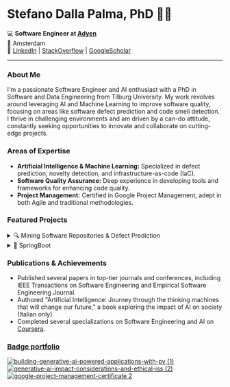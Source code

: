 # Stefano Dalla Palma, PhD 👋🤓


💻 **Software Engineer at [Adyen](https://www.adyen.com/)**
<br>
📍 Amsterdam
<br>
🔗 [LinkedIn](https://www.linkedin.com/in/stefanodallapalma) | [StackOverflow](https://stackoverflow.com/users/3673842/s-dallapalma) | [GoogleScholar](https://scholar.google.com/citations?user=HaYX6TMAAAAJ&hl=en)

---

### About Me

I'm a passionate Software Engineer and AI enthusiast with a PhD in Software and Data Engineering from Tilburg University. My work revolves around leveraging AI and Machine Learning to improve software quality, focusing on areas like software defect prediction and code smell detection. I thrive in challenging environments and am driven by a can-do attitude, constantly seeking opportunities to innovate and collaborate on cutting-edge projects.

### Areas of Expertise

- **Artificial Intelligence & Machine Learning:** Specialized in defect prediction, novelty detection, and infrastructure-as-code (IaC).
- **Software Quality Assurance:** Deep experience in developing tools and frameworks for enhancing code quality.
- **Project Management:** Certified in Google Project Management, adept in both Agile and traditional methodologies.

### Featured Projects

<details>
  <summary>🔍 Mining Software Repositories & Defect Prediction</summary>
  
  - **[RADON Repositories Collector](https://github.com/radon-h2020/radon-repositories-collector):** Python library for collecting and filtering GitHub repositories based on custom criteria.
  - **[RADON Repository Scorer](https://github.com/radon-h2020/radon-repository-scorer):** Tool for evaluating best engineering practices in software repositories through key metrics.
  - **[RADON Repository Miner](https://github.com/radon-h2020/radon-repository-miner):** A Python library for mining IaC repositories, with extensions to other languages.
  - **[RADON Defuse](https://github.com/radon-h2020/radon-defuse):** Framework for training machine learning models to predict defects in IaC, adaptable to various programming languages.
</details>

<details>
  <summary>🫘 SpringBoot</summary>
  
  - **[auth-spring-boot](https://github.com/stefanodallapalma/auth-spring-boot):** Spring Boot starter for authentication with JSON Web Tokens and Refresh Tokens.

</details>

### Publications & Achievements

- Published several papers in top-tier journals and conferences, including IEEE Transactions on Software Engineering and Empirical Software Engineering Journal.
- Authored "Artificial Intelligence: Journey through the thinking machines that will change our future," a book exploring the impact of AI on society (Italian only).
- Completed several specializations on Software Engineering and AI on [Coursera](https://www.coursera.org/user/8280d5e73355b3ce6cd26e06e9c8267d).

  
</details>

### [Badge portfolio](https://www.credly.com/users/stefano-dalla-palma)

[![building-generative-ai-powered-applications-with-py (1)](https://github.com/user-attachments/assets/bd9947f2-90b7-4c0b-8632-d5f622e77688)](https://www.credly.com/badges/17cbbe22-d509-4011-9e7b-dcc48957ad98/public_url)
[![generative-ai-impact-considerations-and-ethical-iss (2)](https://github.com/user-attachments/assets/ae36cd15-c516-4a96-bf2a-e218b7079b6d)](https://www.credly.com/badges/954fc3c1-d918-4925-a8d7-7cbb2ed18e67/public_url)
[![google-project-management-certificate 2](https://github.com/user-attachments/assets/589e23ae-4541-4367-ae8d-f74c57e8ebef)](https://www.credly.com/badges/6db9a8a2-b80b-4b41-9184-d51750e3a8ed/public_url)




